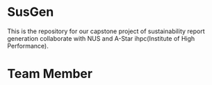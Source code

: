 # SusGen

This is the repository for our capstone project of sustainability report generation collaborate with NUS and A-Star ihpc(Institute of High Performance).


# Team Member
